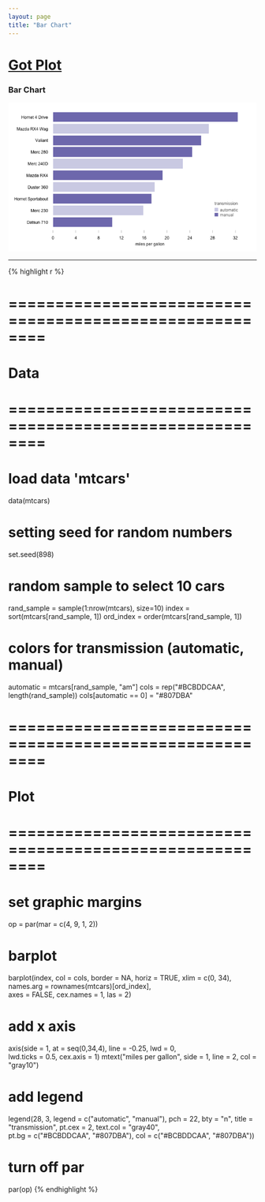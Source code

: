 ```yaml
---
layout: page
title: "Bar Chart"
---
```


# [Got Plot](/gotplot) 

### Bar Chart 

![Bar Chart](../images/bar-chart.png) 

-----

{% highlight r %} 
# ======================================================== 
# Data 
# ======================================================== 
# load data 'mtcars' 
data(mtcars) 
 
# setting seed for random numbers 
set.seed(898) 
 
# random sample to select 10 cars 
rand_sample = sample(1:nrow(mtcars), size=10) 
index = sort(mtcars[rand_sample, 1]) 
ord_index = order(mtcars[rand_sample, 1]) 
 
# colors for transmission (automatic, manual) 
automatic = mtcars[rand_sample, "am"] 
cols = rep("#BCBDDCAA", length(rand_sample)) 
cols[automatic == 0] = "#807DBA" 
 
 
 
# ======================================================== 
# Plot 
# ======================================================== 
# set graphic margins 
op = par(mar = c(4, 9, 1, 2)) 
# barplot 
barplot(index, col = cols, border = NA, horiz = TRUE, xlim = c(0, 34), 
        names.arg = rownames(mtcars)[ord_index],  
        axes = FALSE, cex.names = 1, las = 2) 
# add x axis 
axis(side = 1, at = seq(0,34,4), line = -0.25, lwd = 0,  
     lwd.ticks = 0.5, cex.axis = 1) 
mtext("miles per gallon", side = 1, line = 2, col = "gray10") 
# add legend 
legend(28, 3, legend = c("automatic", "manual"), pch = 22, bty = "n", 
       title = "transmission", pt.cex = 2, text.col = "gray40",  
       pt.bg = c("#BCBDDCAA", "#807DBA"), col = c("#BCBDDCAA", "#807DBA")) 
# turn off par 
par(op) 
{% endhighlight %} 
